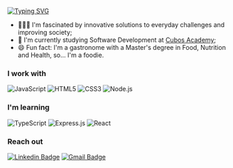[![Typing SVG](https://readme-typing-svg.herokuapp.com/?color=696969&size=30&center=false&vCenter=true&width=1000&lines=Hello,+world!+👋)](https://git.io/typing-svg)

- 👨🏽‍💻 I'm fascinated by innovative solutions to everyday challenges and improving society;
- 📕 I'm currently studying Software Development at [Cubos Academy](https://cubos.academy);
- 😄 Fun fact: I'm a gastronome with a Master's degree in Food, Nutrition and Health, so... I'm a foodie.

### I work with
![JavaScript](https://img.shields.io/badge/javascript-%23323330.svg?style=for-the-badge&logo=javascript&logoColor=%23F7DF1E)
![HTML5](https://img.shields.io/badge/html5-%23E34F26.svg?style=for-the-badge&logo=html5&logoColor=white)
![CSS3](https://img.shields.io/badge/css3-%231572B6.svg?style=for-the-badge&logo=css3&logoColor=white)
![Node.js](https://img.shields.io/badge/Node.js-339933?style=for-the-badge&logo=nodedotjs&logoColor=white)

### I'm learning
![TypeScript](https://img.shields.io/badge/typescript-%23007ACC.svg?style=for-the-badge&logo=typescript&logoColor=white)
![Express.js](https://img.shields.io/badge/express.js-%23404d59.svg?style=for-the-badge&logo=express&logoColor=%2361DAFB)
![React](https://img.shields.io/badge/react-%2320232a.svg?style=for-the-badge&logo=react&logoColor=%2361DAFB)

### Reach out
[![Linkedin Badge](https://img.shields.io/badge/linkedin%20-%230077B5.svg?&style=for-the-badge&logo=linkedin&logoColor=white)](https://www.linkedin.com/in/dev-patrickcardoso/)
[![Gmail Badge](https://img.shields.io/badge/GMAIL-%23DC322F.svg?&style=for-the-badge&logo=gmail&logoColor=white)](mailto:dev.patrickcardoso@gmail.com)
